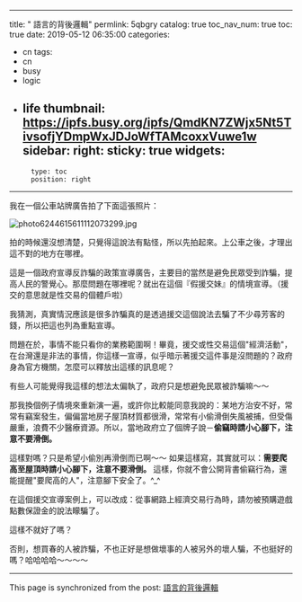 
---
title: " 語言的背後邏輯"
permlink: 5qbgry
catalog: true
toc_nav_num: true
toc: true
date: 2019-05-12 06:35:00
categories:
- cn
tags:
- cn
- busy
- logic
- life
thumbnail: https://ipfs.busy.org/ipfs/QmdKN7ZWjx5Nt5TivsofjYDmpWxJDJoWfTAMcoxxVuwe1w
sidebar:
    right:
        sticky: true
widgets:
    -
        type: toc
        position: right
---


我在一個公車站牌廣告拍了下面這張照片：

![photo6244615611112073299.jpg](https://ipfs.busy.org/ipfs/QmdKN7ZWjx5Nt5TivsofjYDmpWxJDJoWfTAMcoxxVuwe1w)

拍的時候還沒想清楚，只覺得這說法有點怪，所以先拍起來。上公車之後，才理出這不對的地方在哪裡。

這是一個政府宣導反詐騙的政策宣導廣告，主要目的當然是避免民眾受到詐騙，提高人民的警覺心。那麼問題在哪裡呢？就出在這個『假援交妹』的情境宣導。（援交的意思就是性交易的個體戶啦）

我猜測，真實情況應該是很多詐騙真的是透過援交這個說法去騙了不少尋芳客的錢，所以把這也列為重點宣導。

問題在於，事情不能只看你的業務範圍啊！畢竟，援交或性交易這個"經濟活動"，在台灣還是非法的事情，你這樣一宣導，似乎暗示著援交這件事是沒問題的？政府身為官方機關，怎麼可以釋放出這樣的訊息呢？

有些人可能覺得我這樣的想法太偏執了，政府只是想避免民眾被詐騙嘛～～  

那我換個例子情境來重新演一遍，或許你比較能同意我說的：某地方治安不好，常常有竊案發生，偏偏當地房子屋頂材質都很滑，常常有小偷滑倒失風被捕，但受傷嚴重，浪費不少醫療資源。所以，當地政府立了個牌子說－**偷竊時請小心腳下，注意不要滑倒。**

這樣對嗎？只是希望小偷別再滑倒而已啊～～ 如果這樣寫，其實就可以：**需要爬高至屋頂時請小心腳下，注意不要滑倒。** 這樣，你就不會公開背書偷竊行為，還能提醒"要爬高的人"，注意腳下安全了。^_^

在這個援交宣導案例上，可以改成：從事網路上經濟交易行為時，請勿被預購遊戲點數保證金的說法矇騙了。

這樣不就好了嗎？

否則，想買春的人被詐騙，不也正好是想做壞事的人被另外的壞人騙，不也挺好的嗎？哈哈哈哈～～～～




- - -

This page is synchronized from the post: [ 語言的背後邏輯](https://steemit.com/@deanliu/5qbgry)
